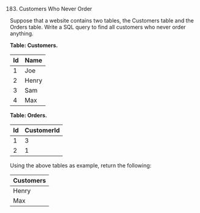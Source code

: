 
183. Customers Who Never Order

Suppose that a website contains two tables, the Customers table and the Orders table. Write a SQL query to find all customers who never order anything.

**Table: Customers.**

| Id | Name  |
|----|-------|
| 1  | Joe   |
| 2  | Henry |
| 3  | Sam   |
| 4  | Max   |

**Table: Orders.**

| Id | CustomerId |
|----|------------|
| 1  | 3          |
| 2  | 1          |

Using the above tables as example, return the following:

| Customers |
|-----------|
| Henry     |
| Max       |
